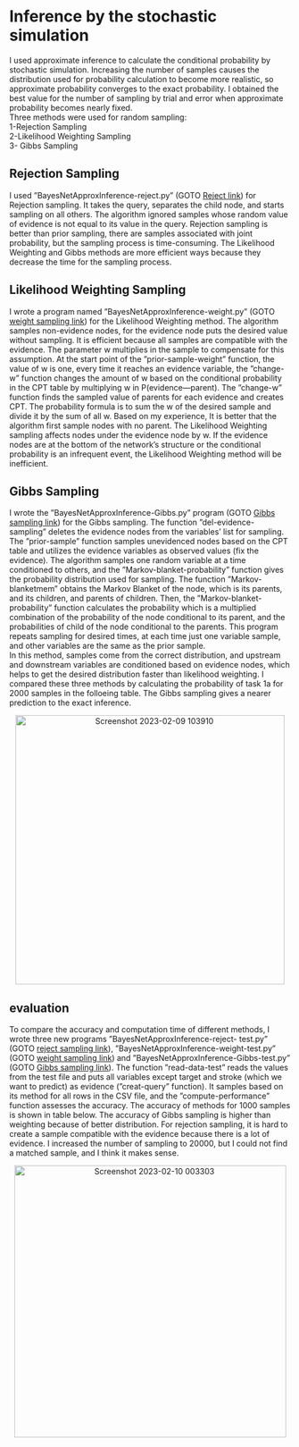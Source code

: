 # Inference by the stochastic simulation
I used approximate inference to calculate the conditional probability by stochastic simulation.
Increasing the number of samples causes the
distribution used for probability calculation to become more
realistic, so approximate probability converges to the exact
probability. I obtained the best value for the number of
sampling by trial and error when approximate probability
becomes nearly fixed. <br/>
Three methods were used for random sampling:<br/>
1-Rejection Sampling <br/>
2-Likelihood Weighting Sampling <br/>
3- Gibbs Sampling <br/>
## Rejection Sampling 
I used ”BayesNetApproxInference-reject.py” (GOTO [Reject link](https://github.com/Afsaneh-Karami/Artificial-intelligence/blob/main/Inference%20by%20stochastic%20simulation/BayesNetApproxInference_reject.py)) for Rejection sampling. It takes the query, separates the child node, and starts sampling on all others. The algorithm ignored samples
whose random value of evidence is not equal to its value in the
query. Rejection sampling is better than prior sampling, there
are samples associated with joint probability, but the sampling
process is time-consuming. The Likelihood Weighting and
Gibbs methods are more efficient ways because they decrease
the time for the sampling process.
## Likelihood Weighting Sampling
I wrote a program named ”BayesNetApproxInference-weight.py” (GOTO [weight sampling link](https://github.com/Afsaneh-Karami/Artificial-intelligence/blob/main/Inference%20by%20stochastic%20simulation/BayesNetApproxInference-weight.py)) for the Likelihood Weighting method. The algorithm samples non-evidence nodes, for the evidence node puts
the desired value without sampling. It is efficient because all
samples are compatible with the evidence. The parameter w
multiplies in the sample to compensate for this assumption.
At the start point of the ”prior-sample-weight” function, the
value of w is one, every time it reaches an evidence variable,
the ”change-w” function changes the amount of w based on
the conditional probability in the CPT table by multiplying
w in P(evidence—parent). The ”change-w” function finds the
sampled value of parents for each evidence and creates CPT.
The probability formula is to sum the w of the desired sample
and divide it by the sum of all w. Based on my experience, It
is better that the algorithm first sample nodes with no parent.
The Likelihood Weighting sampling affects nodes under the
evidence node by w. If the evidence nodes are at the bottom
of the network’s structure or the conditional probability is an
infrequent event, the Likelihood Weighting method will be
inefficient.
## Gibbs Sampling
I wrote the ”BayesNetApproxInference-Gibbs.py” program (GOTO [Gibbs sampling link](https://github.com/Afsaneh-Karami/Artificial-intelligence/blob/main/Inference%20by%20stochastic%20simulation/BayesNetApproxInference_Gibbs.py))
for the Gibbs sampling. The function ”del-evidence-sampling”
deletes the evidence nodes from the variables’ list for sampling. The ”prior-sample” function samples unevidenced nodes
based on the CPT table and utilizes the evidence variables
as observed values (fix the evidence). The algorithm samples
one random variable at a time conditioned to others, and the
”Markov-blanket-probability” function gives the probability
distribution used for sampling. The function ”Markov-blanketmem” obtains the Markov Blanket of the node, which is its
parents, and its children, and parents of children. Then, the
”Markov-blanket-probability” function calculates the probability which is a multiplied combination of the probability of the
node conditional to its parent, and the probabilities of child
of the node conditional to the parents. This program repeats
sampling for desired times, at each time just one variable
sample, and other variables are the same as the prior sample.<br/>
In this method, samples come from the correct distribution,
and upstream and downstream variables are conditioned based
on evidence nodes, which helps to get the desired distribution
faster than likelihood weighting.
I compared these three methods by calculating the probability
of task 1a for 2000 samples in the folloeing table. The Gibbs sampling
gives a nearer prediction to the exact inference.
<p align="center">
<img width="482" alt="Screenshot 2023-02-09 103910" src="https://user-images.githubusercontent.com/78735911/217789533-532169aa-742c-49ef-9d33-38ff5daa31b1.png">
</p>

## evaluation 
To compare the accuracy and computation
time of different methods, I wrote three new
programs ”BayesNetApproxInference-reject- test.py” (GOTO [reject sampling link](https://github.com/Afsaneh-Karami/Artificial-intelligence/blob/main/Inference%20by%20stochastic%20simulation/BayesNetApproxInference_reject%20_%20test.py)),
”BayesNetApproxInference-weight-test.py” (GOTO [weight sampling link](https://github.com/Afsaneh-Karami/Artificial-intelligence/blob/main/Inference%20by%20stochastic%20simulation/BayesNetApproxInference_weight_%20test.py)) and
”BayesNetApproxInference-Gibbs-test.py” (GOTO [Gibbs sampling link](https://github.com/Afsaneh-Karami/Artificial-intelligence/blob/main/Inference%20by%20stochastic%20simulation/BayesNetApproxInference_Gibbs_%20test.py)). The function
”read-data-test” reads the values from the test file and puts
all variables except target and stroke (which we want to
predict) as evidence (”creat-query” function). It samples
based on its method for all rows in the CSV file, and the
”compute-performance” function assesses the accuracy. The accuracy of methods for 1000
samples is shown in table below. The accuracy of Gibbs sampling
is higher than weighting because of better distribution. For
rejection sampling, it is hard to create a sample compatible
with the evidence because there is a lot of evidence. I
increased the number of sampling to 20000, but I could not
find a matched sample, and I think it makes sense.<br/>
<p align="center">
<img width="487" alt="Screenshot 2023-02-10 003303" src="https://user-images.githubusercontent.com/78735911/217970327-c8a97ec2-4e0e-490b-a0f2-501c959390c9.png">

</p>
